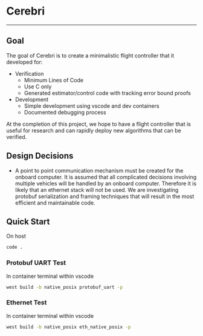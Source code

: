 # Cerebri
---------------------------------------

## Goal
The goal of Cerebri is to create a minimalistic flight controller that it developed for:
* Verification
	* Minimum Lines of Code
	* Use C only
	* Generated estimator/control code with tracking error bound proofs
* Development
	* Simple development using vscode and dev containers
	* Documented debugging process

At the completion of this project, we hope to have a flight controller that is useful
for research and can rapidly deploy new algorithms that can be verified.

## Design Decisions

* A point to point communication mechanism must be created for the onboard computer. It is assumed that all complicated decisions involving multiple vehicles will be handled by an onboard computer. Therefore it is likely that an ethernet stack will not be used. We are investigating protobuf serialization and framing techniques that will result in the most efficient and maintainable code.

## Quick Start

On host
```bash
code .
```

### Protobuf UART Test
In container terminal within vscode
```bash
west build -b native_posix protobuf_uart -p
```

### Ethernet Test
In container terminal within vscode
```bash
west build -b native_posix eth_native_posix -p
```
